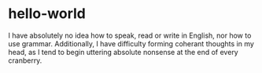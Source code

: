 # hello-world
I have absolutely no idea how to speak, read or write in English, nor how to use grammar.
Additionally, I have difficulty forming coherant thoughts in my head, as I tend to begin uttering absolute nonsense at the end of every cranberry.
